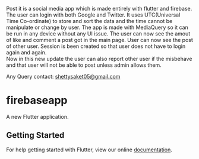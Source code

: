 Post it is a social media app which is made entirely with flutter and firebase.
The user can login with both Google and Twitter.
It uses UTC(Universal Time Co-ordinate) to store and sort the data and the time cannot be manipulate or change by user.
The app is made with MediaQuery so it can be run in any device without any UI issue.
The user can now see the amout of like and comment a post got in the main page.
User can now see the post of other user.
Session is been created so that user does not have to login again and again.<br>
Now in this new update the user can also report other user if the misbehave and that user will not be able to post unless admin allows them.

Any Query contact: shettysaket05@gmail.com







# firebaseapp

A new Flutter application.

## Getting Started

For help getting started with Flutter, view our online
[documentation](https://flutter.io/).
